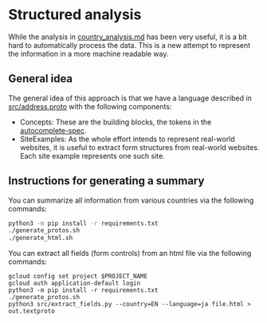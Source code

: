 # Structured analysis

While the analysis in [country_analysis.md](../country_analysis.md) has been
very useful, it is a bit hard to automatically process the data. This is a new
attempt to represent the information in a more machine readable way.

## General idea

The general idea of this approach is that we have a language described in
[src/address.proto](src/address.proto) with the following components:

* Concepts: These are the building blocks, the tokens in the
  [autocomplete-spec](https://html.spec.whatwg.org/multipage/form-control-infrastructure.html#autofill).
* SiteExamples: As the whole effort intends to represent real-world websites,
  it is useful to extract form structures from real-world websites. Each site
  example represents one such site.

## Instructions for generating a summary

You can summarize all information from various countries via the following
commands:

```bash
python3 -m pip install -r requirements.txt
./generate_protos.sh
./generate_html.sh
```

You can extract all fields (form controls) from an html file via the following
commands:

```base
gcloud config set project $PROJECT_NAME
gcloud auth application-default login
python3 -m pip install -r requirements.txt
./generate_protos.sh
python3 src/extract_fields.py --country=EN --language=ja file.html > out.textproto
```